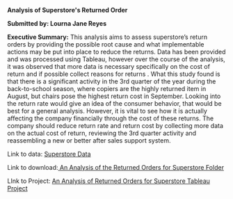 **Analysis of Superstore's Returned Order**

**Submitted by: Lourna Jane Reyes**



**Executive Summary:** This analysis aims to assess superstore’s return orders by providing the possible root cause and what implementable actions may be put into place to reduce the returns. Data has been provided and was processed using Tableau, however over the course of the analysis, it was observed that more data is necessary specifically on the cost of return and if possible collect reasons for returns . What this study found is that there is a significant activity in the 3rd quarter of the year during the back-to-school season, where copiers are the highly returned item in August, but chairs pose the highest return cost in September. Looking into the return rate would give an idea of the consumer behavior, that would be best for a general analysis. However, it is vital to see how it is actually affecting the company financially through the cost of these returns. The company should reduce return rate and return cost by collecting more data on the actual cost of return, reviewing the 3rd quarter activity and reassembling a new or better after sales support system. 



Link to data: [Superstore Data](https://practicum-content.s3.us-west-1.amazonaws.com/data-eng/remodeled/files/Superstore.xls?etag=4616d537c163874941cf5fc3c9002fa8)

Link to download:[ An Analysis of the Returned Orders for Superstore Folder](https://drive.google.com/drive/folders/18txBRJoBRTVuJabuLyLNaNLMoCEQ4nD0?usp=sharing)

LInk to Project: [An Analysis of Returned Orders for Superstore Tableau Project](https://public.tableau.com/views/Sprint5Project_17206359476250/Analysis?:language=en-US&:sid=&:redirect=auth&:display_count=n&:origin=viz_share_link)



 

